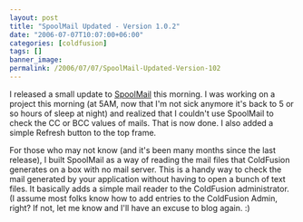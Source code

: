 ```yaml
---
layout: post
title: "SpoolMail Updated - Version 1.0.2"
date: "2006-07-07T10:07:00+06:00"
categories: [coldfusion]
tags: []
banner_image: 
permalink: /2006/07/07/SpoolMail-Updated-Version-102
---
```


I released a small update to <a href="http://ray.camdenfamily.com/projects/spoolmail">SpoolMail</a> this morning. I was working on a project this morning (at 5AM, now that I'm not sick anymore it's back to 5 or so hours of sleep at night) and realized that I couldn't use SpoolMail to check the CC or BCC values of mails. That is now done. I also added a simple Refresh button to the top frame.

For those who may not know (and it's been many months since the last release), I built SpoolMail as a way of reading the mail files that ColdFusion generates on a box with no mail server. This is a handy way to check the mail generated by your application without having to open a bunch of text files. It basically adds a simple mail reader to the ColdFusion administrator. (I assume most folks know how to add entries to the ColdFusion Admin, right? If not, let me know and I'll have an excuse to blog again. :)